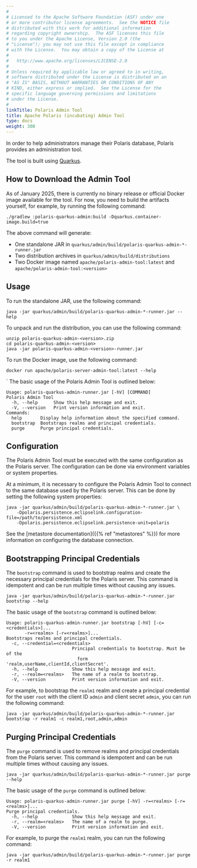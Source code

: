 ```yaml
---
#
# Licensed to the Apache Software Foundation (ASF) under one
# or more contributor license agreements.  See the NOTICE file
# distributed with this work for additional information
# regarding copyright ownership.  The ASF licenses this file
# to you under the Apache License, Version 2.0 (the
# "License"); you may not use this file except in compliance
# with the License.  You may obtain a copy of the License at
#
#   http://www.apache.org/licenses/LICENSE-2.0
#
# Unless required by applicable law or agreed to in writing,
# software distributed under the License is distributed on an
# "AS IS" BASIS, WITHOUT WARRANTIES OR CONDITIONS OF ANY
# KIND, either express or implied.  See the License for the
# specific language governing permissions and limitations
# under the License.
#
linkTitle: Polaris Admin Tool
title: Apache Polaris (incubating) Admin Tool
type: docs
weight: 300
---
```


In order to help administrators manage their Polaris database, Polaris provides an administration
tool.

The tool is built using [Quarkus](https://quarkus.io/).

## How to Download the Admin Tool

As of January 2025, there is currently no binary release or official Docker image available for
the tool. For now, you need to build the artifacts yourself, for example, by running the following
command:

```shell
./gradlew :polaris-quarkus-admin:build -Dquarkus.container-image.build=true
```

The above command will generate:

- One standalone JAR in `quarkus/admin/build/polaris-quarkus-admin-*-runner.jar`
- Two distribution archives in `quarkus/admin/build/distributions`
- Two Docker image named `apache/polaris-admin-tool:latest` and `apache/polaris-admin-tool:<version>`

## Usage

To run the standalone JAR, use the following command:

```shell
java -jar quarkus/admin/build/polaris-quarkus-admin-*-runner.jar --help
```

To unpack and run the distribution, you can use the following command:

```shell
unzip polaris-quarkus-admin-<version>.zip
cd polaris-quarkus-admin-<version>
java -jar polaris-quarkus-admin-<version>-runner.jar
```

To run the Docker image, use the following command:

```shell
docker run apache/polaris-server-admin-tool:latest --help
```
`
The basic usage of the Polaris Admin Tool is outlined below:

```
Usage: polaris-quarkus-admin-runner.jar [-hV] [COMMAND]
Polaris Admin Tool
  -h, --help      Show this help message and exit.
  -V, --version   Print version information and exit.
Commands:
  help       Display help information about the specified command.
  bootstrap  Bootstraps realms and principal credentials.
  purge      Purge principal credentials.
```

## Configuration

The Polaris Admin Tool must be executed with the same configuration as the Polaris server. The
configuration can be done via environment variables or system properties.

At a minimum, it is necessary to configure the Polaris Admin Tool to connect to the same database
used by the Polaris server. This can be done by setting the following system properties:

```shell
java -jar quarkus/admin/build/polaris-quarkus-admin-*-runner.jar \
    -Dpolaris.persistence.eclipselink.configuration-file=/path/to/persistence.xml
    -Dpolaris.persistence.eclipselink.persistence-unit=polaris
```

See the [metastore documentation]({{% ref "metastores" %}}) for more information on configuring the
database connection.

## Bootstrapping Principal Credentials

The `bootstrap` command is used to bootstrap realms and create the necessary principal credentials for the Polaris
server. This command is idempotent and can be run multiple times without causing any issues.

```shell
java -jar quarkus/admin/build/polaris-quarkus-admin-*-runner.jar bootstrap --help
```

The basic usage of the `bootstrap` command is outlined below:

```
Usage: polaris-quarkus-admin-runner.jar bootstrap [-hV] [-c=<credentials>]...
       -r=<realms> [-r=<realms>]...
Bootstraps realms and principal credentials.
  -c, --credential=<credentials>
                         Principal credentials to bootstrap. Must be of the
                           form 'realm,userName,clientId,clientSecret'.
  -h, --help             Show this help message and exit.
  -r, --realm=<realms>   The name of a realm to bootstrap.
  -V, --version          Print version information and exit.
```

For example, to bootstrap the `realm1` realm and create a principal credential for the user `root`
with the client ID `admin` and client secret `admin`, you can run the following command:

```shell
java -jar quarkus/admin/build/polaris-quarkus-admin-*-runner.jar bootstrap -r realm1 -c realm1,root,admin,admin
```

## Purging Principal Credentials

The `purge` command is used to remove realms and principal credentials from the Polaris server. This
command is idempotent and can be run multiple times without causing any issues.

```shell
java -jar quarkus/admin/build/polaris-quarkus-admin-*-runner.jar purge --help
```

The basic usage of the `purge` command is outlined below:

```
Usage: polaris-quarkus-admin-runner.jar purge [-hV] -r=<realms> [-r=<realms>]...
Purge principal credentials.
  -h, --help             Show this help message and exit.
  -r, --realm=<realms>   The name of a realm to purge.
  -V, --version          Print version information and exit.
```

For example, to purge the `realm1` realm, you can run the following command:

```shell
java -jar quarkus/admin/build/polaris-quarkus-admin-*-runner.jar purge -r realm1
```